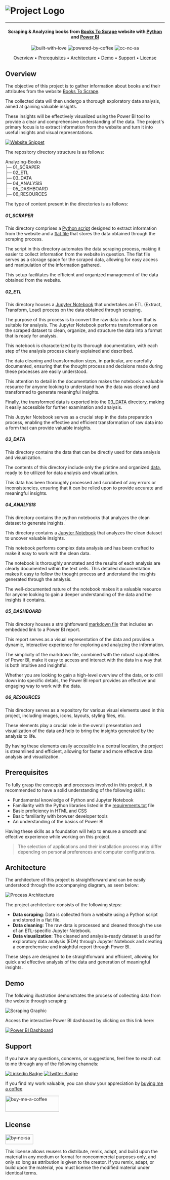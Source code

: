 # ![Project Logo][project_logo]

---

<h4 align="center">Scraping & Analyzing books from <a href="https://books.toscrape.com/" target="_blank">Books To Scrape</a> website with <a href="https://en.wikipedia.org/wiki/Python_(programming_language)" target="_blank">Python</a> and <a href="https://en.wikipedia.org/wiki/Microsoft_Power_BI" target="_blank">Power BI</a></h4>

<p align='center'>
<img src="https://i.ibb.co/KxfMMsP/built-with-love.png" alt="built-with-love" border="0">
<img src="https://i.ibb.co/MBDK1Pk/powered-by-coffee.png" alt="powered-by-coffee" border="0">
<img src="https://i.ibb.co/CtGqhQH/cc-nc-sa.png" alt="cc-nc-sa" border="0">
</p>

<p align="center">
  <a href="#overview">Overview</a> •
  <a href="#prerequisites">Prerequisites</a> •
  <a href="#architecture">Architecture</a> •
  <a href="#demo">Demo</a> •
  <a href="#support">Support</a> •
  <a href="#license">License</a>
</p>

## Overview

The objective of this project is to gather information about books and their attributes from the website [Books To Scrape][website_link].

The collected data will then undergo a thorough exploratory data analysis, aimed at gaining valuable insights. 

These insights will be effectively visualized using the Power BI tool to provide a clear and comprehensive understanding of the data. The project's primary focus is to extract information from the website and turn it into useful insights and visual representations.

[![Website Snippet][website_snippet]][website_link]

The repository directory structure is as follows:

Analyzing-Books<br>
├─ 01_SCRAPER<br>
├─ 02_ETL<br>
├─ 03_DATA<br>
├─ 04_ANALYSIS<br>
├─ 05_DASHBOARD<br>
├─ 06_RESOURCES<br>

The type of content present in the directories is as follows:

<h5>01_SCRAPER</h5>

This directory comprises a [Python script](01_SCRAPER/main.py) designed to extract information from the website and a [flat file](01_SCRAPER/scraped_data.csv) that stores the data obtained through the scraping process. 

The script in this directory automates the data scraping process, making it easier to collect information from the website in question. The flat file serves as a storage space for the scraped data, allowing for easy access and manipulation of the information gathered. 

This setup facilitates the efficient and organized management of the data obtained from the website.

<h5>02_ETL</h5>

This directory houses a [Jupyter Notebook](02_ETL/books_data_transformation.ipynb) that undertakes an ETL (Extract, Transform, Load) process on the data obtained through scraping. 

The purpose of this process is to convert the raw data into a form that is suitable for analysis. The Jupyter Notebook performs transformations on the scraped dataset to clean, organize, and structure the data into a format that is ready for analysis. 

This notebook is characterized by its thorough documentation, with each step of the analysis process clearly explained and described. 

The data cleaning and transformation steps, in particular, are carefully documented, ensuring that the thought process and decisions made during these processes are easily understood. 

This attention to detail in the documentation makes the notebook a valuable resource for anyone looking to understand how the data was cleaned and transformed to generate meaningful insights.

Finally, the transformed data is exported into the [03_DATA](03_DATA/) directory, making it easily accessible for further examination and analysis.

This Jupyter Notebook serves as a crucial step in the data preparation process, enabling the effective and efficient transformation of raw data into a form that can provide valuable insights.

<h5>03_DATA</h5>

This directory contains the data that can be directly used for data analysis and visualization.

The contents of this directory include only the pristine and organized [data](/03_DATA/books_data.csv), ready to be utilized for data analysis and visualization. 

This data has been thoroughly processed and scrubbed of any errors or inconsistencies, ensuring that it can be relied upon to provide accurate and meaningful insights. 

<h5>04_ANALYSIS</h5>

This directory contains the python notebooks that analyzes the clean dataset to generate insights.

This directory contains a [Jupyter Notebook](/04_ANALYSIS/books_data_analysis.ipynb) that analyzes the clean dataset to uncover valuable insights. 

This notebook performs complex data analysis and has been crafted to make it easy to work with the clean data. 

The notebook is thoroughly annotated and the results of each analysis are clearly documented within the text cells. This detailed documentation makes it easy to follow the thought process and understand the insights generated through the analysis. 

The well-documented nature of the notebook makes it a valuable resource for anyone looking to gain a deeper understanding of the data and the insights it contains.

<h5>05_DASHBOARD</h5>

This directory houses a straightforward [markdown file](5_DASHBOARD/Books%20Analysis%20Dashboard.md) that includes an embedded link to a Power BI report. 

This report serves as a visual representation of the data and provides a dynamic, interactive experience for exploring and analyzing the information. 

The simplicity of the markdown file, combined with the robust capabilities of Power BI, make it easy to access and interact with the data in a way that is both intuitive and insightful. 

Whether you are looking to gain a high-level overview of the data, or to drill down into specific details, the Power BI report provides an effective and engaging way to work with the data.

<h5>06_RESOURCES</h5>

This directory serves as a repository for various visual elements used in this project, including images, icons, layouts, styling files, etc. 

These elements play a crucial role in the overall presentation and visualization of the data and help to bring the insights generated by the analysis to life. 

By having these elements easily accessible in a central location, the project is streamlined and efficient, allowing for faster and more effective data analysis and visualization.

## Prerequisites

To fully grasp the concepts and processes involved in this project, it is recommended to have a solid understanding of the following skills:

- Fundamental knowledge of Python and Jupyter Notebook
- Familiarity with the Python libraries listed in the [requirements.txt][requirements] file
- Basic proficiency in HTML and CSS
- Basic familiarity with browser developer tools
- An understanding of the basics of Power BI

Having these skills as a foundation will help to ensure a smooth and effective experience while working on this project.

> The selection of applications and their installation process may differ depending on personal preferences and computer configurations.

## Architecture

The architecture of this project is straightforward and can be easily understood through the accompanying diagram, as seen below:

![Process Architecture][process_workflow]

The project architecture consists of the following steps:

- **Data scraping**: Data is collected from a website using a Python script and stored in a flat file.
- **Data cleaning**: The raw data is processed and cleaned through the use of an ETL-specific Jupyter Notebook.
- **Data visualization**: The cleaned and analysis-ready dataset is used for exploratory data analysis (EDA) through Jupyter Notebook and creating a comprehensive and insightful report through Power BI.

These steps are designed to be straightforward and efficient, allowing for quick and effective analysis of the data and generation of meaningful insights.

## Demo

The following illustration demonstrates the process of collecting data from the website through scraping:

![Scraping Graphic][scraping_graphic]

Access the interactive Power BI dashboard by clicking on this link here:

[![Power BI Dashboard][dashboard_image]][dashboard_link]

## Support

If you have any questions, concerns, or suggestions, feel free to reach out to me through any of the following channels:

[![Linkedin Badge][linkedinbadge]][linkedin] [![Twitter Badge][twitterbadge]][twitter]

If you find my work valuable, you can show your appreciation by [buying me a coffee][buy_me_a_coffee]

<a href="https://www.buymeacoffee.com/quantumudit" target="_blank">
<img src="https://i.ibb.co/9cyrq6m/buy-me-a-coffee.png" alt="buy-me-a-coffee" border="0" width="170" height="50">
</a>

## License

<a href = 'https://creativecommons.org/licenses/by-nc-sa/4.0/' target="_blank">
    <img src="https://i.ibb.co/mvmWGkm/by-nc-sa.png" alt="by-nc-sa" border="0" width="88" height="31">
</a>

This license allows reusers to distribute, remix, adapt, and build upon the material in any medium or format for noncommercial purposes only, and only so long as attribution is given to the creator. If you remix, adapt, or build upon the material, you must license the modified material under identical terms.

<!-- Image Links -->

[project_logo]: 06_RESOURCES/project_cover_image.png
[process_workflow]: 06_RESOURCES/process_architecture.png
[scraping_graphic]: 06_RESOURCES/scraping_graphic.gif
[website_snippet]: 06_RESOURCES/website_snip.png
[dashboard_image]: 06_RESOURCES/dashboard_image.png

<!-- External Links -->

[website_link]: https://books.toscrape.com/
[requirements]: ./requirements.txt
[dashboard_link]: https://app.powerbi.com/view?r=eyJrIjoiMjdlZjJjYmUtNjEyMC00ODVjLTk4Y2YtMWEzYmI4MDZlNjljIiwidCI6IjcwODlkNGIxLTQyMmUtNDYzZi1hNGM3LTViY2FiOTk0MGRiZCJ9

<!-- Profile Links -->

[linkedin]: https://www.linkedin.com/in/uditkumarchatterjee/
[twitter]: https://twitter.com/quantumudit
[buy_me_a_coffee]: https://www.buymeacoffee.com/quantumudit

<!-- Shields Profile Links -->

[linkedinbadge]: https://img.shields.io/badge/-uditkumarchatterjee-0e76a8?style=flat&labelColor=0e76a8&logo=linkedin&logoColor=white
[twitterbadge]: https://img.shields.io/badge/-@quantumudit-1ca0f1?style=flat&labelColor=1ca0f1&logo=twitter&logoColor=white&link=https://twitter.com/quantumudit
